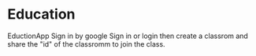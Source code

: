 # Education
EductionApp
Sign in by google Sign in or login then create a classrom and share the "id" of the classromm to join the class.
